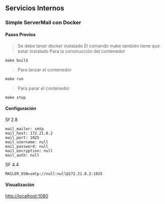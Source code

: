 ## Servicios Internos
### Simple ServerMail con Docker

#### Pasos Previos
> Se debe tener docker instalado
> El comando make también tiene que estar instalado
> Para la construcción del contenedor
```
make build
```
> Para lanzar el contenedor
```
make run
```
> Para parar el contenedor
```
make stop
```


#### Configuración 
Sf 2.8

```
mail_mailer: smtp
mail_host: 172.21.0.2
mail_port: 1025
mail_username: null
mail_password: null
mail_encryption: null
mail_auth: null
```


SF 4.4
```
MAILER_DSN=smtp://null:null@172.21.0.2:1025
```

#### Visualización

[http://localhost:1080](http://localhost:1080)

